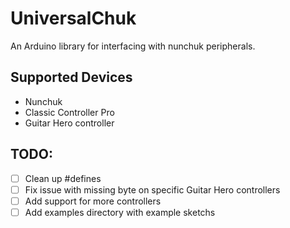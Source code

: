 # UniversalChuk

An Arduino library for interfacing with nunchuk peripherals.

## Supported Devices

- Nunchuk
- Classic Controller Pro
- Guitar Hero controller

## TODO:
- [ ] Clean up #defines
- [ ] Fix issue with missing byte on specific Guitar Hero controllers
- [ ] Add support for more controllers
- [ ] Add examples directory with example sketchs
